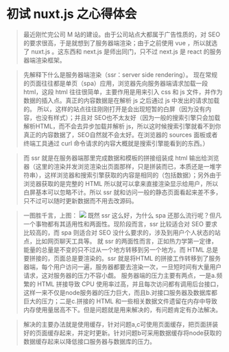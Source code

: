 # 初试 nuxt.js 之心得体会
> 最近刚忙完公司 M 站的建设。由于公司站点大都属于广告性质的，对 SEO 的要求很高，于是就想到了服务器端渲染；由于之前使用 vue ，所以就选了 nuxt.js 。这东西和 next.js 是师出同门，只不过 next.js 是 react 的服务器端渲染框架。

> 先解释下什么是服务器端渲染（ssr：server side rendering）。
现在常规的页面往往都是单页（spa）应用，浏览器先向服务器端请求加载一段 html，这段 html 往往很简单，主要作用是用来引入 css 和 js 文件，并作为数据的插入点。真正的内容数据是在解析 js 之后通过 js 中发出的请求加载的。
所以，这样的站点往往刚刚打开是会出现短暂的白屏（因为没有内容，也没有样式）；并且对 SEO也不太友好（因为一般的搜索引擎只会加载解析HTML，而不会去异步加载并解析 js，所以这时候搜索引擎就看不到你真正的内容数据了，SEO自然就不会太好。在浏览器的 sources 面板或者终端工具通过 curl 命令请求的内容大概就是搜索引擎能看到的东西。）

> 而 ssr 就是在服务器端那里完成数据和模板的拼接组装成 html 输出给浏览器（这里的渲染并发浏览渲染出页面那样，只是拼装而已，本质还是一堆字符串），这样浏览器和搜索引擎获取的内容是相同的（包括数据）；另外由于浏览器获取的是完整的 HTML 所以就可以拿来直接渲染显示给用户，所以白屏基本可以忽略不计。所以 ssr 就和访问一般的静态页面看起来差不多，只不过可以随时更新数据而不用去改源码。

> 一图胜千言，上图：
![](ss.tiff)
既然 ssr 这么好，为什么 spa 还那么流行呢？但凡一个事物都有其适用性和两面性。现阶段而言，ssr 比较适合对 SEO 要求比较高的，而 spa 则适合对 SEO 没什么要求的，涉及到用户个人状态的站点，比如网页聊天工具等。
就 ssr 的两面性而言，正如热力学第一定律，能量的总量是不变的只不过从一个地方转移到另一个地方。而 HTML 总是要拼接的，页面总是要渲染的。ssr 就是将HTML 的拼接工作转移到了服务器端，每个用户访问一遍，服务器都要去渲染一次，一旦短时间有大量用户请求，这对服务器的压力不容小觑。
> 服务器端的压力主要有两点，一是a.频繁的 HTML 拼接导致 CPU 使用率过高，并且每次访问都有调用后台接口，这样一来不仅是node服务器的压力巨大，而且b.对接口服务器及数据库都巨大的压力；二是c.拼接的 HTML 和一些相关数据文件遗留在内存中导致内存使用量居高不下。但是问题就是用来解决的，有问题肯定有办法解决。


> 解决的主要办法就是使用缓存，针对问题a,c可使用页面缓存，把页面拼装好的页面缓存起来，并定时更新。针对问题b可采用数据缓存将node获取的数据缓存起来以降低接口服务器与数据库的压力。